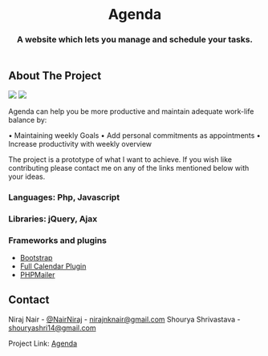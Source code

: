
<br />
<p align="center">
  <h1 align="center">Agenda</h3>
  <h3 align="center">
    A website which lets you manage and schedule your tasks.
    <br />
    <br /
  </p>
</p>

<!-- ABOUT THE PROJECT -->
## About The Project

![](images/main.jpeg)
![](images/main-zoomed.jpeg)

Agenda can help you be more productive and maintain adequate work-life balance by:

•	Maintaining weekly Goals
•	Add personal commitments as appointments
•	Increase productivity with weekly overview

The project is a prototype of what I want to achieve. If you wish like contributing please contact me on any of the links mentioned below with your ideas.

### Languages: Php, Javascript

### Libraries: jQuery, Ajax

### Frameworks and plugins

* [Bootstrap](https://getbootstrap.com)
* [Full Calendar Plugin](https://fullcalendar.io/)
* [PHPMailer](https://github.com/PHPMailer/PHPMailer)


<!-- CONTACT -->
## Contact

Niraj Nair - [@NairNiraj](https://twitter.com/NairNiraj) - nirajnknair@gmail.com
Shourya Shrivastava - shouryashri14@gmail.com

Project Link: [Agenda](http://agenda.rf.gd/)
